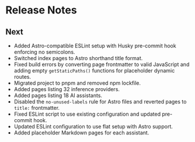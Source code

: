# Release Notes

## Next
- Added Astro-compatible ESLint setup with Husky pre-commit hook enforcing no semicolons.
- Switched index pages to Astro shorthand title format.
- Fixed build errors by converting page frontmatter to valid JavaScript and adding empty `getStaticPaths()` functions for placeholder dynamic routes.
- Migrated project to pnpm and removed npm lockfile.
- Added pages listing 32 inference providers.
- Added pages listing 18 AI assistants.
- Disabled the `no-unused-labels` rule for Astro files and reverted pages to `title:` frontmatter.
- Fixed ESLint script to use existing configuration and updated pre-commit hook.
- Updated ESLint configuration to use flat setup with Astro support.
- Added placeholder Markdown pages for each assistant.
